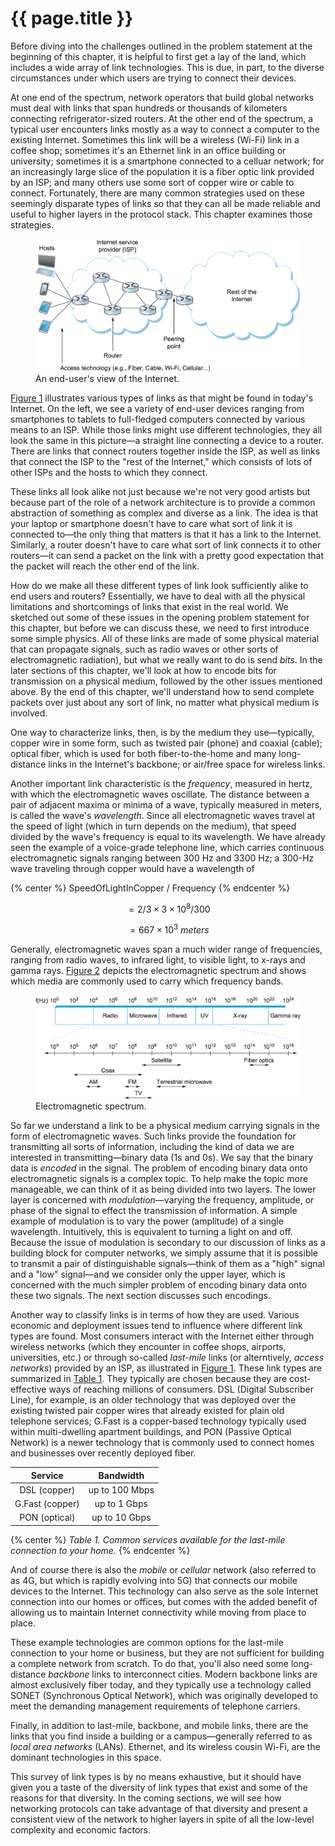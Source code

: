 # {{ page.title }}

Before diving into the challenges outlined in the problem statement at
the beginning of this chapter, it is helpful to first get a lay of the
land, which includes a wide array of link technologies. This is due,
in part, to the diverse circumstances under which users are trying to
connect their devices.

At one end of the spectrum, network operators that build global
networks must deal with links that span hundreds or thousands of
kilometers connecting refrigerator-sized routers. At the other end of
the spectrum, a typical user encounters links mostly as a way to
connect a computer to the existing Internet. Sometimes this link will
be a wireless (Wi-Fi) link in a coffee shop; sometimes it's an Ethernet
link in an office building or university; sometimes it is a smartphone
connected to a celluar network; for an increasingly large slice of the
population it is a fiber optic link provided by an ISP; and many
others use some sort of copper wire or cable to connect. Fortunately,
there are many common strategies used on these seemingly disparate
types of links so that they can all be made reliable and useful to
higher layers in the protocol stack. This chapter examines those
strategies.

<figure class="line">
	<a id="isp-access"></a>
	<img src="figures/f02-01-9780123850591.png" width="650px"/>
	<figcaption>An end-user's view of the  Internet.</figcaption>
</figure>

[Figure 1](#isp-access) illustrates various types of links as
that might be found in today's Internet. On the left, we see a
variety of end-user devices ranging from smartphones to tablets to
full-fledged computers connected by various means to an ISP. While
those links might use different technologies, they all look the same
in this picture—a straight line connecting a device to a router. There
are links that connect routers together inside the ISP, as well as
links that connect the ISP to the "rest of the Internet," which
consists of lots of other ISPs and the hosts to which they connect.

These links all look alike not just because we're not very good
artists but because part of the role of a network architecture is to
provide a common abstraction of something as complex and diverse as a
link. The idea is that your laptop or smartphone doesn't have to care
what sort of link it is connected to—the only thing that matters is
that it has a link to the Internet. Similarly, a router doesn't have
to care what sort of link connects it to other routers—it can send a
packet on the link with a pretty good expectation that the packet will
reach the other end of the link.

How do we make all these different types of link look sufficiently alike
to end users and routers? Essentially, we have to deal with all the
physical limitations and shortcomings of links that exist in the real
world. We sketched out some of these issues in the opening problem
statement for this chapter, but before we can discuss these, we need
to first introduce some simple physics. All of these links are made of
some physical material that can propagate signals, such as radio waves
or other sorts of electromagnetic radiation), but what we really want
to do is send *bits*. In the later sections of this chapter, we'll
look at how to encode bits for transmission on a physical medium,
followed by the other issues mentioned above. By the end of this
chapter, we'll understand how to send complete packets over just about
any sort of link, no matter what physical medium is involved.

One way to characterize links, then, is by the medium they use—typically,
copper wire in some form, such as twisted pair (phone) and coaxial (cable);
optical fiber, which is used for both fiber-to-the-home and many
long-distance links in the Internet's backbone; or air/free space for
wireless links.

Another important link characteristic is the *frequency*, measured in
hertz, with which the electromagnetic waves oscillate. The distance
between a pair of adjacent maxima or minima of a wave, typically
measured in meters, is called the wave's *wavelength*. Since all
electromagnetic waves travel at the speed of light (which in turn
depends on the medium), that speed divided by the wave's frequency is
equal to its wavelength. We have already seen the example of a
voice-grade telephone line, which carries continuous electromagnetic
signals ranging between 300 Hz and 3300 Hz; a 300-Hz wave traveling
through copper would have a wavelength of

{% center %} SpeedOfLightInCopper / Frequency {% endcenter %}

$$
= 2/3 \times 3 \times 10^8 / 300
$$

$$
= 667 \times 10^3\ meters
$$
   
Generally, electromagnetic waves span a much wider range of frequencies,
ranging from radio waves, to infrared light, to visible light, to x-rays
and gamma rays. [Figure 2](#spectrum) depicts the electromagnetic
spectrum and shows which media are commonly used to carry which
frequency bands.

<figure class="line">
	<a id="spectrum"></a>
	<img src="figures/f02-02-9780123850591.png" width="600px"/>
	<figcaption>Electromagnetic spectrum.</figcaption>
</figure>

So far we understand a link to be a physical medium carrying signals in
the form of electromagnetic waves. Such links provide the foundation for
transmitting all sorts of information, including the kind of data we are
interested in transmitting—binary data (1s and 0s). We say that the
binary data is *encoded* in the signal. The problem of encoding binary
data onto electromagnetic signals is a complex topic. To help make the
topic more manageable, we can think of it as being divided into two
layers. The lower layer is concerned with *modulation*—varying the
frequency, amplitude, or phase of the signal to effect the transmission
of information. A simple example of modulation is to vary the power
(amplitude) of a single wavelength. Intuitively, this is equivalent to
turning a light on and off. Because the issue of modulation is secondary
to our discussion of links as a building block for computer networks, we
simply assume that it is possible to transmit a pair of distinguishable
signals—think of them as a "high" signal and a "low" signal—and we
consider only the upper layer, which is concerned with the much simpler
problem of encoding binary data onto these two signals. The next section
discusses such encodings.

Another way to classify links is in terms of how they are used. Various
economic and deployment issues tend to influence where different link
types are found. Most consumers interact with the Internet either
through wireless networks (which they encounter in coffee shops,
airports, universities, etc.) or through so-called *last-mile* links
(or alterntively, *access networks*) provided by an ISP, as
illustrated in [Figure 1](#isp-access). These link types are summarized
in [Table 1](#home). They typically are chosen because they are
cost-effective ways of reaching millions of consumers. DSL
(Digital Subscriber Line), for example, is an older technology that was
deployed over the existing twisted pair copper wires that already
existed for plain old telephone services; G.Fast is a copper-based
technology typically used within multi-dwelling apartment buildings,
and PON (Passive Optical Network) is a newer technology that is
commonly used to connect homes and businesses over recently deployed
fiber.

<a id="home"></a>

| Service  | Bandwidth |
|:-------:|:----------------:|
| DSL (copper)       | up to 100 Mbps |
| G.Fast (copper) | up to 1 Gbps |
| PON (optical) | up to 10 Gbps |

{% center %} *Table 1. Common services available for the last-mile
connection to your home.* {% endcenter %}

And of course there is also the *mobile* or *cellular* network (also 
referred to as 4G, but which is rapidly evolving into 5G) that 
connects our mobile devices to the Internet. This technology can also 
serve as the sole Internet connection into our homes or offices, but 
comes with the added benefit of allowing us to maintain Internet 
connectivity while moving from place to place. 

These example technologies are common options for the last-mile
connection to your home or business, but they are not sufficient for
building a complete network from scratch. To do that, you'll also need
some long-distance *backbone*  links to interconnect cities. Modern
backbone links are almost exclusively fiber today, and they typically
use a technology called SONET (Synchronous Optical Network), which was
originally developed to meet the demanding management requirements of
telephone carriers.

Finally, in addition to last-mile, backbone, and mobile links, there
are the links that you find inside a building or a campus—generally
referred to as *local area networks* (LANs). Ethernet, and its
wireless cousin Wi-Fi, are the dominant technologies in this space.

This survey of link types is by no means exhaustive, but it should have
given you a taste of the diversity of link types that exist and some of
the reasons for that diversity. In the coming sections, we will see how
networking protocols can take advantage of that diversity and present a
consistent view of the network to higher layers in spite of all the
low-level complexity and economic factors.
